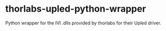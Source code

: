 # thorlabs-upled-python-wrapper
Python wrapper for the IVI .dlls provided by thorlabs for their Upled driver.
